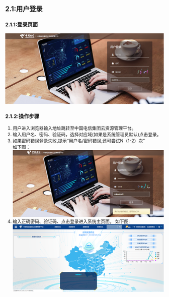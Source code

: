 ## 2.1:用户登录
### 2.1.1:登录页面

![](/assets/login.png)

### 2.1.2:操作步骤

1. 用户进入浏览器输入地址跳转至中国电信集团云资源管理平台。
2. 输入用户名、密码、验证码，选择对应域(如果是系统管理员默认)点击登录。
3. 如果密码错误登录失败,提示“用户名/密码错误,还可尝试N（1-2）次”   
如下图：
![](/assets/login-fail.png)
4. 输入正确密码、验证码、点击登录进入系统主页面。
如下图:
![](/assets/login-success.png)





